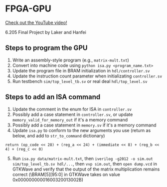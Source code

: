 # FPGA-GPU

[Check out the YouTube video!](https://www.youtube.com/watch?v=708qtJFmCG0)

6.205 Final Project by Laker and Hanfei

## Steps to program the GPU

1. Write an assembly-style program (e.g., `matrix-mult.txt`)
2. Convert into machine code using `python isa.py <program_name.txt>`
3. Update the program file in BRAM initialization in `hdl/controller.sv`
4. Update the instruction count parameter when initializating `controller.sv`
5. Run testbench `sim/top_level_tb.sv` or real deal `hdl/top_level.sv`

## Steps to add an ISA command

1. Update the comment in the enum for ISA in `controller.sv`
2. Possibly add a case statement in `controller.sv`, or update `memory_valid_for_memory_out` if it's a memory command
3. Possibly add a case statement in `memory.sv` if it's a memory command
4. Update `isa.py` to conform to the new arguments you use (return as below, and add to `str_to_command` dictionary)

```
return (op_code << 28) + (reg_a << 24) + (immediate << 8) + (reg_b << 4) + (reg_c << 0)
```

5. Run `isa.py data/matrix-mult.txt`, then `iverilog -g2012 -o sim.out sim/top_level_tb.sv hdl/...`, then `vvp sim.out`, then `open dump.vcd` in GTKWave and verify that the output of the matrix multiplication remains correct (\BRAM[5][95:0] in GTKWave takes on value 0x00000000001600320013002B)
